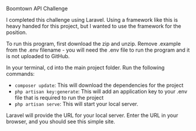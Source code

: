 Boomtown API Challenge

I completed this challenge using Laravel. Using a framework like this is heavy handed for this project, but I wanted to use the framework for the position. 

To run this program, first download the zip and unzip. Remove .example from the .env filename - you will need the .env file to run the program and it is not uploaded to GitHub. 

In your terminal, cd into the main project folder. Run the following commands:

- `composer update`: This will download the dependencies for the project
- `php artisan key:generate`: This will add an application key to your .env file that is required to run the project
- `php artisan serve`: This will start your local server.

Laravel will provide the URL for your local server.  Enter the URL in your browser, and you should see this simple site.

 
